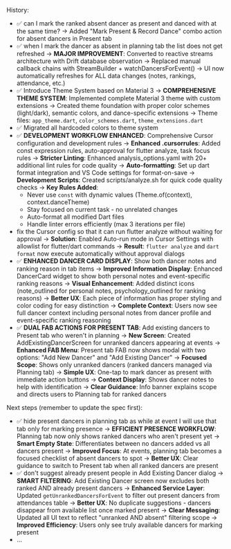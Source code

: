 
History:
- ✅ can I mark the ranked absent dancer as present and danced with at the same time?
  → Added "Mark Present & Record Dance" combo action for absent dancers in Present tab
- ✅ when I mark the dancer as absent in planning tab the list does not get refreshed
  → **MAJOR IMPROVEMENT**: Converted to reactive streams architecture with Drift database observation
  → Replaced manual callback chains with StreamBuilder + watchDancersForEvent()
  → UI now automatically refreshes for ALL data changes (notes, rankings, attendance, etc.)
- ✅ Introduce Theme System based on Material 3
  → **COMPREHENSIVE THEME SYSTEM**: Implemented complete Material 3 theme with custom extensions
  → Created theme foundation with proper color schemes (light/dark), semantic colors, and dance-specific extensions
  → Theme files: `app_theme.dart`, `color_schemes.dart`, `theme_extensions.dart`
- ✅ Migrated all hardcoded colors to theme system
- ✅ **DEVELOPMENT WORKFLOW ENHANCED**: Comprehensive Cursor configuration and development rules
  → **Enhanced .cursorrules**: Added const expression rules, auto-approval for flutter analyze, task focus rules
  → **Stricter Linting**: Enhanced analysis_options.yaml with 20+ additional lint rules for code quality
  → **Auto-formatting**: Set up dart format integration and VS Code settings for format-on-save
  → **Development Scripts**: Created scripts/analyze.sh for quick code quality checks
  → **Key Rules Added**:
    - Never use `const` with dynamic values (Theme.of(context), context.danceTheme)
    - Stay focused on current task - no unrelated changes
    - Auto-format all modified Dart files
    - Handle linter errors efficiently (max 3 iterations per file)
- fix the Cursor config so that it can run flutter analyze without waiting for approval
  → **Solution**: Enabled Auto-run mode in Cursor Settings with allowlist for flutter/dart commands
  → **Result**: `flutter analyze` and `dart format` now execute automatically without approval dialogs
- ✅ **ENHANCED DANCER CARD DISPLAY**: Show both dancer notes and ranking reason in tab items
  → **Improved Information Display**: Enhanced DancerCard widget to show both personal notes and event-specific ranking reasons
  → **Visual Enhancement**: Added distinct icons (note_outlined for personal notes, psychology_outlined for ranking reasons)
  → **Better UX**: Each piece of information has proper styling and color coding for easy distinction
  → **Complete Context**: Users now see full dancer context including personal notes from dancer profile and event-specific ranking reasoning
- ✅ **DUAL FAB ACTIONS FOR PRESENT TAB**: Add existing dancers to Present tab who weren't in planning
  → **New Screen**: Created AddExistingDancerScreen for unranked dancers appearing at events
  → **Enhanced FAB Menu**: Present tab FAB now shows modal with two options: "Add New Dancer" and "Add Existing Dancer"
  → **Focused Scope**: Shows only unranked dancers (ranked dancers managed via Planning tab)
  → **Simple UX**: One-tap to mark dancer as present with immediate action buttons
  → **Context Display**: Shows dancer notes to help with identification
  → **Clear Guidance**: Info banner explains scope and directs users to Planning tab for ranked dancers

Next steps (remember to update the spec first):
- ✅ hide present dancers in planning tab as while at event I will use that tab only for marking presence
  → **EFFICIENT PRESENCE WORKFLOW**: Planning tab now only shows ranked dancers who aren't present yet
  → **Smart Empty State**: Differentiates between no dancers added vs all dancers present
  → **Improved Focus**: At events, planning tab becomes a focused checklist of absent dancers to spot
  → **Better UX**: Clear guidance to switch to Present tab when all ranked dancers are present
- ✅ don't suggest already present people in Add Existing Dancer dialog
  → **SMART FILTERING**: Add Existing Dancer screen now excludes both ranked AND already present dancers
  → **Enhanced Service Layer**: Updated `getUnrankedDancersForEvent` to filter out present dancers from attendances table
  → **Better UX**: No duplicate suggestions - dancers disappear from available list once marked present
  → **Clear Messaging**: Updated all UI text to reflect "unranked AND absent" filtering scope
  → **Improved Efficiency**: Users only see truly available dancers for marking present
- ...
